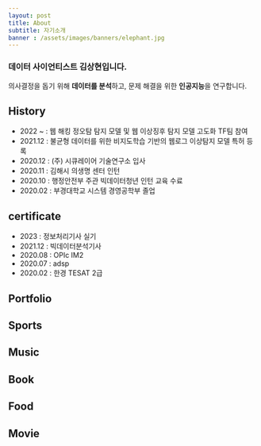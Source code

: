 ```yaml
---
layout: post
title: About 
subtitle: 자기소개
banner : /assets/images/banners/elephant.jpg
---
```


### 데이터 사이언티스트 **김상현**입니다.
의사결정을 돕기 위해 **데이터를 분석**하고, 문제 해결을 위한 **인공지능**을 연구합니다.

## History

- 2022 ~ : 웹 해킹 정오탐 탐지 모델 및 웹 이상징후 탐지 모델 고도화 TF팀 참여
- 2021.12 : 불균형 데이터를 위한 비지도학습 기반의 웹로그 이상탐지 모델 특허 등록 
- 2020.12 : (주) 시큐레이어 기술연구소 입사
- 2020.11 : 김해시 의생명 센터 인턴  
- 2020.10 : 행정안전부 주관 빅데이터청년 인턴 교육 수료   
- 2020.02 : 부경대학교 시스템 경영공학부 졸업

## certificate

- 2023 : 정보처리기사 실기
- 2021.12 : 빅데이터분석기사
- 2020.08 : OPIc IM2
- 2020.07 : adsp  
- 2020.02 : 한경 TESAT 2급

## Portfolio

## Sports

## Music

## Book

## Food

## Movie
